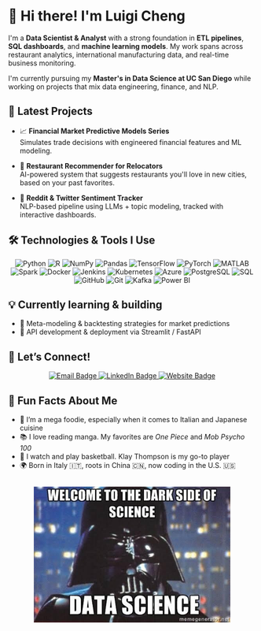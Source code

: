 # 👋 Hi there! I'm Luigi Cheng

I'm a **Data Scientist & Analyst** with a strong foundation in **ETL pipelines**, **SQL dashboards**, and **machine learning models**. My work spans across restaurant analytics, international manufacturing data, and real-time business monitoring.

I'm currently pursuing my **Master's in Data Science at UC San Diego** while working on projects that mix data engineering, finance, and NLP.

## 🚀 Latest Projects

- 📈 <strong>Financial Market Predictive Models Series</strong>  
  Simulates trade decisions with engineered financial features and ML modeling.

- 🍜 <strong>Restaurant Recommender for Relocators</strong>  
  AI-powered system that suggests restaurants you'll love in new cities, based on your past favorites.

- 💬 <strong>Reddit & Twitter Sentiment Tracker</strong>  
  NLP-based pipeline using LLMs + topic modeling, tracked with interactive dashboards.

## 🛠️ Technologies & Tools I Use

<p align="center">
  <img src="https://cdn.jsdelivr.net/gh/devicons/devicon/icons/python/python-original.svg" height="40" alt="Python"/>
  <img src="https://cdn.jsdelivr.net/gh/devicons/devicon/icons/r/r-original.svg" height="40" alt="R"/>
  <img src="https://cdn.jsdelivr.net/gh/devicons/devicon/icons/numpy/numpy-original.svg" height="40" alt="NumPy"/>
  <img src="https://cdn.jsdelivr.net/gh/devicons/devicon/icons/pandas/pandas-original.svg" height="40" alt="Pandas"/>
  <img src="https://cdn.jsdelivr.net/gh/devicons/devicon/icons/tensorflow/tensorflow-original.svg" height="40" alt="TensorFlow"/>
  <img src="https://cdn.jsdelivr.net/gh/devicons/devicon/icons/pytorch/pytorch-original.svg" height="40" alt="PyTorch"/>
  <img src="https://cdn.jsdelivr.net/gh/devicons/devicon/icons/matlab/matlab-original.svg" height="40" alt="MATLAB"/>
  <img src="https://cdn.jsdelivr.net/gh/devicons/devicon/icons/apachespark/apachespark-original.svg" height="40" alt="Spark"/>
  <img src="https://cdn.jsdelivr.net/gh/devicons/devicon/icons/docker/docker-original.svg" height="40" alt="Docker"/>
  <img src="https://cdn.jsdelivr.net/gh/devicons/devicon/icons/jenkins/jenkins-original.svg" height="40" alt="Jenkins"/>
  <img src="https://cdn.jsdelivr.net/gh/devicons/devicon/icons/kubernetes/kubernetes-plain.svg" height="40" alt="Kubernetes"/>
  <img src="https://cdn.jsdelivr.net/gh/devicons/devicon/icons/azure/azure-original.svg" height="40" alt="Azure"/>
  <img src="https://cdn.jsdelivr.net/gh/devicons/devicon/icons/postgresql/postgresql-original.svg" height="40" alt="PostgreSQL"/>
  <img src="https://cdn.jsdelivr.net/gh/devicons/devicon/icons/mysql/mysql-original.svg" height="40" alt="SQL"/>
  <img src="https://cdn.jsdelivr.net/gh/devicons/devicon/icons/github/github-original.svg" height="40" alt="GitHub"/>
  <img src="https://cdn.jsdelivr.net/gh/devicons/devicon/icons/git/git-original.svg" height="40" alt="Git"/>
  <img src="https://www.vectorlogo.zone/logos/apache_kafka/apache_kafka-icon.svg" height="40" alt="Kafka"/>
  <img src="https://www.vectorlogo.zone/logos/microsoft_powerbi/microsoft_powerbi-icon.svg" height="40" alt="Power BI"/>
</p>

## 💡 Currently learning & building

- 🧠 Meta-modeling & backtesting strategies for market predictions  
- 🔌 API development & deployment via Streamlit / FastAPI

## 🤝 Let’s Connect!

<p align="center">
  <a href="mailto:luigi@luigidata.com" target="_blank">
    <img src="https://img.shields.io/badge/Email-luigi@luigidata.com-blue?style=for-the-badge&logo=gmail" alt="Email Badge"/>
  </a>
  <a href="https://www.linkedin.com/in/luigi-chengwj/" target="_blank">
    <img src="https://img.shields.io/badge/LinkedIn-Luigi%20Cheng-blue?style=for-the-badge&logo=linkedin" alt="LinkedIn Badge"/>
  </a>
  <a href="https://luigidata.com" target="_blank">
    <img src="https://img.shields.io/badge/Website-Luigidata.com-9cf?style=for-the-badge&logo=vercel" alt="Website Badge"/>
  </a>
</p>

## 💬 Fun Facts About Me
- 🍝 I’m a mega foodie, especially when it comes to Italian and Japanese cuisine
- 📚 I love reading manga. My favorites are <em>One Piece</em> and <em>Mob Psycho 100</em>
- 🏀 I watch and play basketball. Klay Thompson is my go-to player
- 🌍 Born in Italy 🇮🇹, roots in China 🇨🇳, now coding in the U.S. 🇺🇸

## 

<p align="center">
  <img src="darthmeme.jpeg" alt="Description" width="400">
</p>
